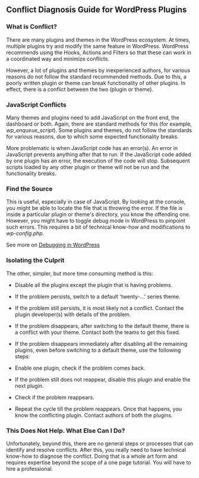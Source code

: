 ## Conflict Diagnosis Guide for WordPress Plugins


### What is Conflict?


There are many plugins and themes in the WordPress ecosystem. At times, multiple plugins try and modify the same feature in WordPress. WordPress recommends using the Hooks, Actions and Filters so that these can work in a coordinated way and minimize conflicts.

However, a lot of plugins and themes by inexperienced authors, for various reasons do not follow the standard recommended methods. Due to this, a poorly written plugin or theme can break functionality of other plugins. In effect, there is a conflict between the two (plugin or theme).


### JavaScript Conflicts


Many themes and plugins need to add JavaScript on the front end, the dashboard or both. Again, there are standard methods for this (for example, *wp_enqueue_script*). Some plugins and themes, do not follow the standards for various reasons, due to which some expected functionality breaks.

More problematic is when JavaScript code has an error(s). An error in JavaScript prevents anything after that to run. If the JavaScript code added by one plugin has an error, the execution of the code will stop. Subsequent scripts loaded by any other plugin or theme will not be run and the functionality breaks.


### Find the Source


This is useful, especially in case of JavaScript. By looking at the console, you might be able to locate the file that is throwing the error. If the file is inside a particular plugin or theme's directory, you know the offending one. However, you might have to toggle debug mode in WordPress to pinpoint such errors. This requires a bit of technical know-how and modifications to *wp-config.php*.

See more on [Debugging in WordPress](http://codex.wordpress.org/Debugging_in_WordPress)[
](http://codex.wordpress.org/WP_DEBUG)


### Isolating the Culprit


The other, simpler, but more time consuming method is this:

* Disable all the plugins except the plugin that is having problems.
* If the problem persists, switch to a default 'twenty-...' series theme.
* If the problem still persists, it is most likely not a conflict. Contact the plugin developer(s) with details of the problem.
* If the problem disappears, after switching to the default theme, there is a conflict with your theme. Contact both the teams to get this fixed.
* If the problem disappears immediately after disabling all the remaining plugins, even before switching to a default theme, use the following steps:

 * Enable one plugin, check if the problem comes back.
 * If the problem still does not reappear, disable this plugin and enable the next plugin.
 * Check if the problem reappears.
 * Repeat the cycle till the problem reappears. Once that happens, you know the conflicting plugin. Contact authors of both the plugins.

### This Does Not Help. What Else Can I Do?

Unfortunately, beyond this, there are no general steps or processes that can identify and resolve conflicts. After this, you really need to have technical know-how to diagnose the conflict. Doing that is a whole art form and requires expertise beyond the scope of a one page tutorial. You will have to hire a professional.
